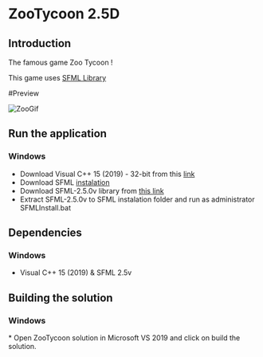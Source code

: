 # ZooTycoon 2.5D



<h2> Introduction </h2>

The famous game Zoo Tycoon !

This game uses [SFML Library](https://www.sfml-dev.org/documentation/2.5.0/)


 #Preview

![ZooGif](https://user-images.githubusercontent.com/59437547/100543692-40c48b00-325a-11eb-90a1-9fbba730816f.gif)



<h2> Run the application </h2>

  <h3> Windows </h3>

* Download Visual C++ 15 (2019) - 32-bit from this [link](https://visualstudio.microsoft.com/vs/older-downloads/)
* Download SFML [instalation](https://drive.google.com/file/d/1VIpjt30cMSbC01n43IbfgElAK2C6V3R_/view)
* Download SFML-2.5.0v library from [this link](https://www.sfml-dev.org/download/sfml/2.5.0/)
* Extract SFML-2.5.0v to SFML instalation folder and run as administrator SFMLInstall.bat



<h2> Dependencies </h2>

<h3> Windows </h3>

* Visual C++ 15 (2019)
& SFML 2.5v

<h2> Building the solution </h2>
<h3> Windows </h3>
* Open ZooTycoon solution in Microsoft VS 2019 and click on build  the solution.
